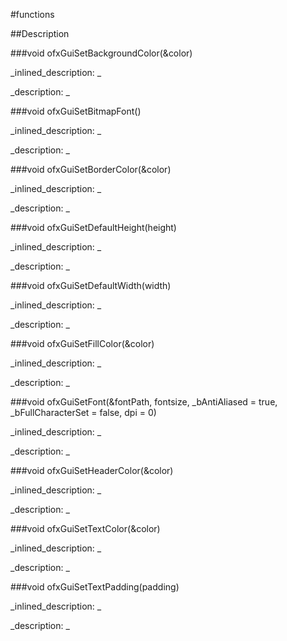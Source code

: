 #functions


<!--
_visible: True_
_advanced: False_
-->

##Description






<!----------------------------------------------------------------------------->

###void ofxGuiSetBackgroundColor(&color)

<!--
_syntax: ofxGuiSetBackgroundColor(&color)_
_name: ofxGuiSetBackgroundColor_
_returns: void_
_returns_description: _
_parameters: const ofColor &color_
_version_started: _
_version_deprecated: _
_summary: _
_constant: False_
_static: False_
_visible: True_
_advanced: False_
-->

_inlined_description: _








_description: _








<!----------------------------------------------------------------------------->

###void ofxGuiSetBitmapFont()

<!--
_syntax: ofxGuiSetBitmapFont()_
_name: ofxGuiSetBitmapFont_
_returns: void_
_returns_description: _
_parameters: _
_version_started: _
_version_deprecated: _
_summary: _
_constant: False_
_static: False_
_visible: True_
_advanced: False_
-->

_inlined_description: _








_description: _








<!----------------------------------------------------------------------------->

###void ofxGuiSetBorderColor(&color)

<!--
_syntax: ofxGuiSetBorderColor(&color)_
_name: ofxGuiSetBorderColor_
_returns: void_
_returns_description: _
_parameters: const ofColor &color_
_version_started: _
_version_deprecated: _
_summary: _
_constant: False_
_static: False_
_visible: True_
_advanced: False_
-->

_inlined_description: _








_description: _








<!----------------------------------------------------------------------------->

###void ofxGuiSetDefaultHeight(height)

<!--
_syntax: ofxGuiSetDefaultHeight(height)_
_name: ofxGuiSetDefaultHeight_
_returns: void_
_returns_description: _
_parameters: int height_
_version_started: _
_version_deprecated: _
_summary: _
_constant: False_
_static: False_
_visible: True_
_advanced: False_
-->

_inlined_description: _








_description: _








<!----------------------------------------------------------------------------->

###void ofxGuiSetDefaultWidth(width)

<!--
_syntax: ofxGuiSetDefaultWidth(width)_
_name: ofxGuiSetDefaultWidth_
_returns: void_
_returns_description: _
_parameters: int width_
_version_started: _
_version_deprecated: _
_summary: _
_constant: False_
_static: False_
_visible: True_
_advanced: False_
-->

_inlined_description: _








_description: _








<!----------------------------------------------------------------------------->

###void ofxGuiSetFillColor(&color)

<!--
_syntax: ofxGuiSetFillColor(&color)_
_name: ofxGuiSetFillColor_
_returns: void_
_returns_description: _
_parameters: const ofColor &color_
_version_started: _
_version_deprecated: _
_summary: _
_constant: False_
_static: False_
_visible: True_
_advanced: False_
-->

_inlined_description: _








_description: _








<!----------------------------------------------------------------------------->

###void ofxGuiSetFont(&fontPath, fontsize, _bAntiAliased = true, _bFullCharacterSet = false, dpi = 0)

<!--
_syntax: ofxGuiSetFont(&fontPath, fontsize, _bAntiAliased = true, _bFullCharacterSet = false, dpi = 0)_
_name: ofxGuiSetFont_
_returns: void_
_returns_description: _
_parameters: const string &fontPath, int fontsize, bool _bAntiAliased=true, bool _bFullCharacterSet=false, int dpi=0_
_version_started: _
_version_deprecated: _
_summary: _
_constant: False_
_static: False_
_visible: True_
_advanced: False_
-->

_inlined_description: _








_description: _








<!----------------------------------------------------------------------------->

###void ofxGuiSetHeaderColor(&color)

<!--
_syntax: ofxGuiSetHeaderColor(&color)_
_name: ofxGuiSetHeaderColor_
_returns: void_
_returns_description: _
_parameters: const ofColor &color_
_version_started: _
_version_deprecated: _
_summary: _
_constant: False_
_static: False_
_visible: True_
_advanced: False_
-->

_inlined_description: _








_description: _








<!----------------------------------------------------------------------------->

###void ofxGuiSetTextColor(&color)

<!--
_syntax: ofxGuiSetTextColor(&color)_
_name: ofxGuiSetTextColor_
_returns: void_
_returns_description: _
_parameters: const ofColor &color_
_version_started: _
_version_deprecated: _
_summary: _
_constant: False_
_static: False_
_visible: True_
_advanced: False_
-->

_inlined_description: _








_description: _








<!----------------------------------------------------------------------------->

###void ofxGuiSetTextPadding(padding)

<!--
_syntax: ofxGuiSetTextPadding(padding)_
_name: ofxGuiSetTextPadding_
_returns: void_
_returns_description: _
_parameters: int padding_
_version_started: _
_version_deprecated: _
_summary: _
_constant: False_
_static: False_
_visible: True_
_advanced: False_
-->

_inlined_description: _








_description: _








<!----------------------------------------------------------------------------->

